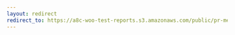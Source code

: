 ```yaml
---
layout: redirect
redirect_to: https://a8c-woo-test-reports.s3.amazonaws.com/public/pr-merge/40227/e2e/index.html
---
```

